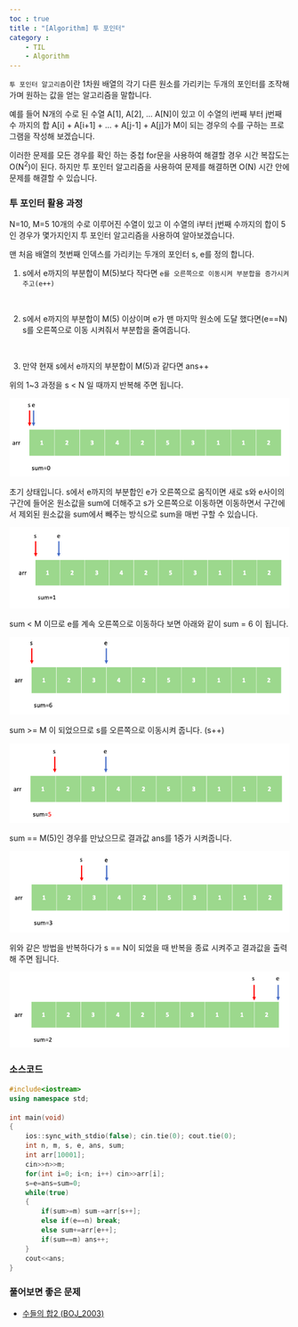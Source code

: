 ```yaml
---
toc : true
title : "[Algorithm] 투 포인터"
category :
    - TIL
    - Algorithm
---
```

`투 포인터 알고리즘`이란 1차원 배열의 각기 다른 원소를 가리키는 두개의 포인터를 조작해가며 원하는 값을 얻는 알고리즘을 말합니다.

예를 들어 N개의 수로 된 수열 A[1], A[2], ... A[N]이 있고 이 수열의 i번째 부터 j번째 수 까지의 합 A[i] + A[i+1] + … + A[j-1] + A[j]가 M이 되는 경우의 수를 구하는 프로그램을 작성해 보겠습니다. 

이러한 문제를 모든 경우를 확인 하는 중첩 for문을 사용하여 해결할 경우 시간 복잡도는 O$($N<sup>2</sup>)이 된다. 하지만 투 포인터 알고리즘을 사용하여 문제를 해결하면 O$($N) 시간 안에 문제를 해결할 수 있습니다.

### 투 포인터 활용 과정
N=10, M=5
10개의 수로 이루어진 수열이 있고 이 수열의 i부터 j번째 수까지의 합이 5인 경우가 몇가지인지 투 포인터 알고리즘을 사용하여 알아보겠습니다.

맨 처음 배열의 첫번째 인덱스를 가리키는 두개의 포인터 s, e를 정의 합니다. 
1. s에서 e까지의 부분합이 M$($5)보다 작다면 `e를 오른쪽으로 이동시켜 부분합을 증가시켜 주고(e++)` 
<br>

2. s에서 e까지의 부분합이 M$($5) 이상이며 e가 맨 마지막 원소에 도달 했다면$($e==N) s를 오른쪽으로 이동 시켜줘서 부분합을 줄여줍니다.
<br>

3. 만약 현재 s에서 e까지의 부분합이 M$($5)과 같다면 ans++

위의 1~3 과정을 s < N 일 때까지 반복해 주면 됩니다.

![투포인터](/assets/images/algo/twoPointer-1.png)

초기 상태입니다. s에서 e까지의 부분합인 e가 오른쪽으로 움직이면 새로 s와 e사이의 구간에 들어온 원소값을 sum에 더해주고 s가 오른쪽으로 이동하면 이동하면서 구간에서 제외된 원소값을 sum에서 빼주는 방식으로 sum을 매번 구할 수 있습니다.

![투포인터](/assets/images/algo/twoPointer-2.png)

sum < M 이므로 e를 계속 오른쪽으로 이동하다 보면 아래와 같이 sum = 6 이 됩니다.

![투포인터](/assets/images/algo/twoPointer-3.png)

sum >= M 이 되었으므로 s를 오른쪽으로 이동시켜 줍니다. $($s++)

![투포인터](/assets/images/algo/twoPointer-4.png)

sum == M$($5)인 경우를 만났으므로 결과값 ans를 1증가 시켜줍니다.

![투포인터](/assets/images/algo/twoPointer-5.png)

위와 같은 방법을 반복하다가 s == N이 되었을 때 반복을 종료 시켜주고 결과값을 출력해 주면 됩니다.

![투포인터](/assets/images/algo/twoPointer-6.png)

### 소스코드

``` cpp
#include<iostream>
using namespace std;

int main(void)
{
    ios::sync_with_stdio(false); cin.tie(0); cout.tie(0);
    int n, m, s, e, ans, sum;
    int arr[10001];
    cin>>n>>m;
    for(int i=0; i<n; i++) cin>>arr[i];
    s=e=ans=sum=0;
    while(true)
    {
        if(sum>=m) sum-=arr[s++];
        else if(e==n) break;
        else sum+=arr[e++];
        if(sum==m) ans++;
    }
    cout<<ans;
}
```

### 풀어보면 좋은 문제
- [수들의 합2 $($BOJ_2003)](https://www.acmicpc.net/problem/2003)